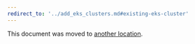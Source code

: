 ```yaml
---
redirect_to: '../add_eks_clusters.md#existing-eks-cluster'
---
```


This document was moved to [another location](../add_eks_clusters.md#existing-eks-cluster).

<!-- This redirect file can be deleted after February 1, 2021. -->
<!-- Before deletion, see: https://docs.gitlab.com/ee/development/documentation/#move-or-rename-a-page -->
